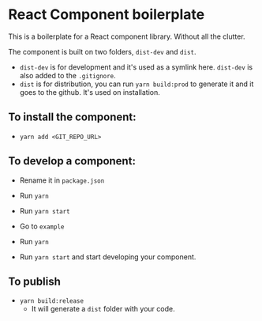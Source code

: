 # React Component boilerplate

This is a boilerplate for a React component library. Without all the clutter.

The component is built on two folders, `dist-dev` and `dist`.

- `dist-dev` is for development and it's used as a symlink here. `dist-dev` is also added to the `.gitignore`.
- `dist` is for distribution, you can run `yarn build:prod` to generate it and it goes to the github. It's used on installation.

## To install the component:

- `yarn add <GIT_REPO_URL>`

## To develop a component:

- Rename it in `package.json`
- Run `yarn`
- Run `yarn start`

- Go to `example`
- Run `yarn`
- Run `yarn start` and start developing your component.

## To publish

- `yarn build:release`
  - It will generate a `dist` folder with your code.
